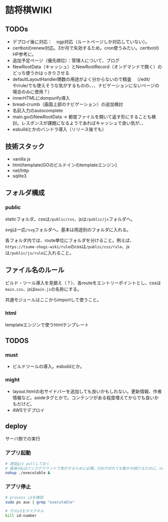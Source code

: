 # 詰将棋WIKI

## TODOs

- デプロイ後に対応：　ogp対応（ルートページしか対応していない）。
- certbotのrenew対応。3か月で失効するため。cron使うみたい。certbotのHP参考に。
- 追加予定ページ（優先順位）：管理人について、ブログ
- NewRootData（キャッシュ）とNewRootRecord（オンデマンドで開く）のどっち使うかはっきりさせる
- defaultLayoutHandler関数の用途がよく分からないので精査
　（/edit/や/rule/でも使えそうな気がするものの、、、ナビゲーションにないページの場合のみに使用？）
- innerHTMLにdompurify導入
- bread-crumb（画面上部のナビゲーション）の追加検討
- 名前入力のautocomplete
- main.goのNewRootData -> 都度ファイルを開いて返す形にすることも検討。レスポンスが課題になるようであればキャッシュで良い気が、、
- esbuildとかのバンドラ導入（リリース後でも）

## 技術スタック

- vanilla js
- html/template(GOのビルドインのtemplateエンジン)
- net/http
- sqlite3 

## フォルダ構成

### public

staticフォルダ。cssは```/public/css```、jsは```/public/js```フォルダへ。

svgは一応```/svg```フォルダへ。基本は用途別のフォルダに入れる。

各フォルダ内では、route単位にフォルダを分けること。例えば、```https://tsume-shogi-wiki/rule```のcssは```/public/css/rule```、jsは```/public/js/rule```に入れること。

## ファイル名のルール

ビルド・ツール導入を見据え（？）、各routeをエントリーポイントとし、cssは```main.css```、jsは```main.js```の名称にする。

共通モジュールはここからimportして使うこと。

### html

templateエンジンで使うhtmlテンプレート

## TODOS

### must

- ビルドツールの導入。esbuildとか。

### might

- layout.htmlの右サイドバーを追加しても良いかもしれない。更新情報、作者情報など。asideタグとかで。コンテンツがある程度増えてからでも良いかもだけど。
- AWSでデプロイ

## deploy

サーバ側での実行

### アプリ起動

```bash
# 適宜git pullしておく
# 最後の&はバックグラウンドで実行するために必要。SSHが切れても動かせ続けるために、nohupコマンドを使う
nohup ./executable &
```

### アプリ停止

```bash
# process idを確認
sudo ps aux | grep "executable"

# そのidをタスクキル
kill id-number
```